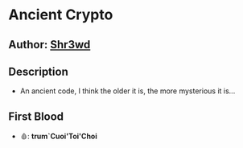 # Ancient Crypto

## Author: [Shr3wd](https://github.com/shr3wcl)

## Description

- An ancient code, I think the older it is, the more mysterious it is...

## First Blood

- 🩸: **trum`Cuoi'Toi'Choi**
